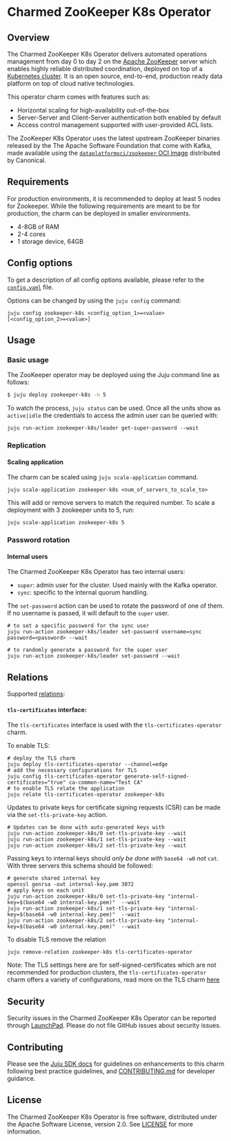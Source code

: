 # Charmed ZooKeeper K8s Operator

## Overview

The Charmed ZooKeeper K8s Operator delivers automated operations management from day 0 to day 2 on the [Apache ZooKeeper](https://zookeeper.apache.org/) server which enables highly reliable distributed coordination, deployed on top of a [Kubernetes cluster](https://kubernetes.io/). It is an open source, end-to-end, production ready data platform on top of cloud native technologies.

This operator charm comes with features such as:
- Horizontal scaling for high-availability out-of-the-box
- Server-Server and Client-Server authentication both enabled by default
- Access control management supported with user-provided ACL lists.

The ZooKeeper K8s Operator uses the latest upstream ZooKeeper binaries released by the The Apache Software Foundation that come with Kafka, made available using the [`dataplatformoci/zookeeper` OCI image](https://registry.hub.docker.com/r/dataplatformoci/zookeeper) distributed by Canonical.

## Requirements

For production environments, it is recommended to deploy at least 5 nodes for Zookeeper.
While the following requirements are meant to be for production, the charm can be deployed in smaller environments.

- 4-8GB of RAM
- 2-4 cores
- 1 storage device, 64GB

## Config options

To get a description of all config options available, please refer to the [`config.yaml`](https://github.com/canonical/zookeeper-k8s-operator/blob/main/config.yaml) file.

Options can be changed by using the `juju config` command:
```shell
juju config zookeeper-k8s <config_option_1>=<value> [<config_option_2>=<value>]
```
## Usage
### Basic usage

The ZooKeeper operator may be deployed using the Juju command line as follows:

```bash
$ juju deploy zookeeper-k8s -n 5
```

To watch the process, `juju status` can be used. Once all the units show as `active|idle` the credentials to access the admin user can be queried with:
```shell
juju run-action zookeeper-k8s/leader get-super-password --wait 
```

### Replication
#### Scaling application
The charm can be scaled using `juju scale-application` command.
```shell
juju scale-application zookeeper-k8s <num_of_servers_to_scale_to>
```

This will add or remove servers to match the required number. To scale a deployment with 3 zookeeper units to 5, run:
```shell
juju scale-application zookeeper-k8s 5
```

### Password rotation
#### Internal users
The Charmed ZooKeeper K8s Operator has two internal users:
- `super`: admin user for the cluster. Used mainly with the Kafka operator.
- `sync`: specific to the internal quorum handling. 

The `set-password` action can be used to rotate the password of one of them. If no username is passed, it will default to the `super` user.
```shell
# to set a specific password for the sync user
juju run-action zookeeper-k8s/leader set-password username=sync password=<password> --wait

# to randomly generate a password for the super user
juju run-action zookeeper-k8s/leader set-password --wait
```

## Relations

Supported [relations](https://juju.is/docs/olm/relations):

#### `tls-certificates` interface:

The `tls-certificates` interface is used with the `tls-certificates-operator` charm.

To enable TLS:

```shell
# deploy the TLS charm 
juju deploy tls-certificates-operator --channel=edge
# add the necessary configurations for TLS
juju config tls-certificates-operator generate-self-signed-certificates="true" ca-common-name="Test CA" 
# to enable TLS relate the application 
juju relate tls-certificates-operator zookeeper-k8s
```

Updates to private keys for certificate signing requests (CSR) can be made via the `set-tls-private-key` action.
```shell
# Updates can be done with auto-generated keys with
juju run-action zookeeper-k8s/0 set-tls-private-key --wait
juju run-action zookeeper-k8s/1 set-tls-private-key --wait
juju run-action zookeeper-k8s/2 set-tls-private-key --wait
```

Passing keys to internal keys should *only be done with* `base64 -w0` *not* `cat`. With three servers this schema should be followed:
```shell
# generate shared internal key
openssl genrsa -out internal-key.pem 3072
# apply keys on each unit
juju run-action zookeeper-k8s/0 set-tls-private-key "internal-key=$(base64 -w0 internal-key.pem)"  --wait
juju run-action zookeeper-k8s/1 set-tls-private-key "internal-key=$(base64 -w0 internal-key.pem)"  --wait
juju run-action zookeeper-k8s/2 set-tls-private-key "internal-key=$(base64 -w0 internal-key.pem)"  --wait
```

To disable TLS remove the relation
```shell
juju remove-relation zookeeper-k8s tls-certificates-operator
```

Note: The TLS settings here are for self-signed-certificates which are not recommended for production clusters, the `tls-certificates-operator` charm offers a variety of configurations, read more on the TLS charm [here](https://charmhub.io/tls-certificates-operator)


## Security
Security issues in the Charmed ZooKeeper K8s Operator can be reported through [LaunchPad](https://wiki.ubuntu.com/DebuggingSecurity#How%20to%20File). Please do not file GitHub issues about security issues.


## Contributing

Please see the [Juju SDK docs](https://juju.is/docs/sdk) for guidelines on enhancements to this charm following best practice guidelines, and [CONTRIBUTING.md](https://github.com/canonical/zookeeper-k8s-operator/blob/main/CONTRIBUTING.md) for developer guidance.


## License
The Charmed ZooKeeper K8s Operator is free software, distributed under the Apache Software License, version 2.0. See [LICENSE](https://github.com/canonical/zookeeper-k8s-operator/blob/main/LICENSE) for more information.
